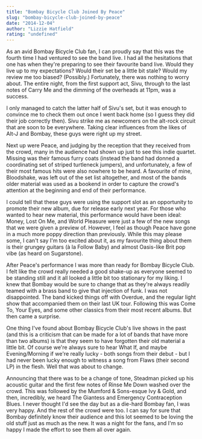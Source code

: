 ```yaml
---
title: "Bombay Bicycle Club Joined By Peace"
slug: "bombay-bicycle-club-joined-by-peace"
date: "2014-12-04"
author: "Lizzie Hatfield"
rating: "undefined"
---
```


As an avid Bombay Bicycle Club fan, I can proudly say that this was the fourth time I had ventured to see the band live. I had all the hesitations that one has when they're preparing to see their favourite band live. Would they live up to my expectations? Would their set be a little bit stale? Would my review me too biased? (Possibly.) Fortunately, there was nothing to worry about. The entire night, from the first support act, Sivu, through to the last notes of Carry Me and the dimming of the overheads at 11pm, was a success.

I only managed to catch the latter half of Sivu's set, but it was enough to convince me to check them out once I went back home (so I guess they did their job correctly then). Sivu strike me as newcomers on the alt-rock circuit that are soon to be everywhere. Taking clear influences from the likes of Alt-J and Bombay, these guys were right up my street.

Next up were Peace, and judging by the reception that they received from the crowd, many in the audience had shown up just to see this indie quartet. Missing was their famous furry coats (instead the band had donned a coordinating set of striped turtleneck jumpers), and unfortunately, a few of their most famous hits were also nowhere to be heard. A favourite of mine, Bloodshake, was left out of the set list altogether, and most of the bands older material was used as a bookend in order to capture the crowd's attention at the beginning and end of their performance.

I could tell that these guys were using the support slot as an opportunity to promote their new album, due for release early next year. For those who wanted to hear new material, this performance would have been ideal: Money, Lost On Me, and World Pleasure were just a few of the new songs that we were given a preview of. However, I feel as though Peace have gone in a much more poppy direction than previously. While this may please some, I can't say I'm too excited about it, as my favourite thing about them is their grungey guitars (à la Follow Baby) and almost Oasis-like Brit pop vibe (as heard on Sugarstone).

After Peace's performance I was more than ready for Bombay Bicycle Club. I felt like the crowd really needed a good shake-up as everyone seemed to be standing still and it all looked a little bit too stationary for my liking. I knew that Bombay would be sure to change that as they're always readily teamed with a brass band to give that injection of funk. I was not disappointed. The band kicked things off with Overdue, and the regular light show that accompanied them on their last UK tour. Following this was Come To, Your Eyes, and some other classics from their most recent albums. But then came a surprise.

One thing I've found about Bombay Bicycle Club's live shows in the past (and this is a criticism that can be made for a lot of bands that have more than two albums) is that they seem to have forgotten their old material a little bit. Of course we're always sure to hear What If, and maybe Evening/Morning if we're really lucky - both songs from their debut - but I had never been lucky enough to witness a song from Flaws (their second LP) in the flesh. Well that was about to change.

Announcing that there was to be a change of tone, Steadman picked up his acoustic guitar and the first few notes of Rinse Me Down washed over the crowd. This was followed by the Mumford & Sons-esque Ivy & Gold, and then, incredibly, we heard The Giantess and Emergency Contraception Blues. I never thought I'd see the day but as a die-hard Bombay fan, I was very happy. And the rest of the crowd were too. I can say for sure that Bombay definitely know their audience and this lot seemed to be loving the old stuff just as much as the new. It was a night for the fans, and I'm so happy I made the effort to see them all over again.
